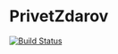 # PrivetZdarov
[![Build Status](https://travis-ci.org/kotopahi/PrivetZdarov.svg?branch=master)](https://travis-ci.org/kotopahi/PrivetZdarov)
